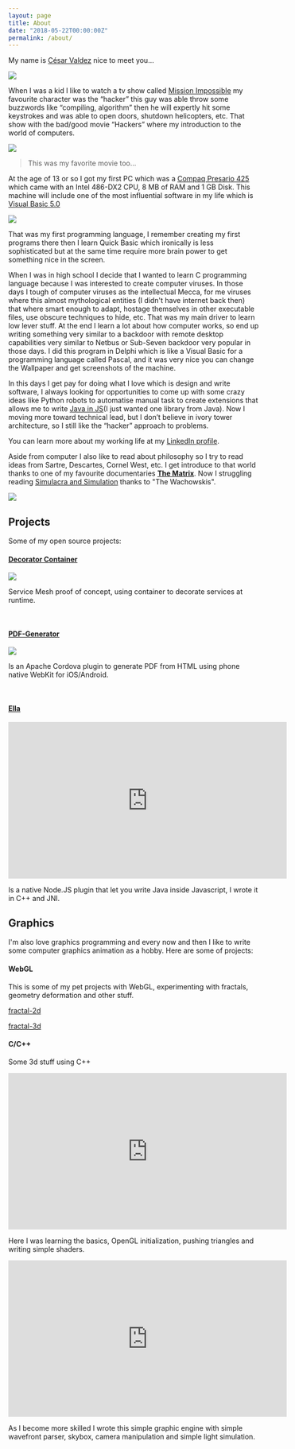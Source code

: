 ```yaml
---
layout: page
title: About
date: "2018-05-22T00:00:00Z"
permalink: /about/
---
```


My name is [César Valdez](https://twitter.com/cvaldezr) nice to meet you…

![](https://avatars1.githubusercontent.com/u/3899337?s=460&v=4)

When I was a kid I like to watch a tv show called [Mission Impossible](https://www.imdb.com/title/tt0060009/?ref_=fn_al_tt_2)  my favourite character was the “hacker” this guy was able throw some buzzwords like “compiling, algorithm” then he will expertly hit some keystrokes and was able to open doors, shutdown helicopters, etc. That show with the bad/good movie “Hackers” where my introduction to the world of computers. 

![](https://media.giphy.com/media/13AN8X7jBIm15m/giphy.gif)

> This was my favorite movie too...

At the age of 13 or so I got my first PC which was a [Compaq Presario 425](http://www.abclinuxu.cz/images/screenshots/5/8/17685-compaq-presario-425-62941.jpg) which came with an Intel 486-DX2 CPU, 8 MB of RAM and 1 GB Disk. This machine will include one of the most influential software in my life which is [Visual Basic 5.0](https://winworldpc.com/product/microsoft-visual-bas/50)

![](https://winworldpc.com/res/img/screenshots/50-8031ec317f85ed77daa21f9791eaa930-Microsoft%20Visual%20Basic%205.0%20-%20About.png)

That was my first programming language, I remember creating my first programs there then I learn Quick Basic which ironically is less sophisticated but at the same time require more brain power to get something nice in the screen. 

When I was in high school I decide that I wanted to learn C programming language because I was interested to create computer viruses. In those days I tough of computer viruses as the intellectual Mecca, for me viruses where this almost mythological entities (I didn't have internet back then) that where smart enough to adapt, hostage themselves in other executable files, use obscure techniques to hide, etc. That was my main driver to learn low lever stuff. At the end I learn a lot about how computer works, so end up writing something very similar to a backdoor with remote desktop capabilities very similar to Netbus or Sub-Seven backdoor very popular in those days. I did this program in Delphi which is like a Visual Basic for a programming language called Pascal, and it was very nice you can change the Wallpaper and get screenshots of the machine. 

In this days I get pay for doing what I love which is design and write software, I always looking for opportunities to come up with some crazy ideas like Python robots to automatise manual task to create extensions that allows me to write [Java in JS](https://github.com/cesarvr/Ella)(I just wanted one library from Java). Now I moving more toward technical lead, but I don’t believe in ivory tower architecture, so I still like the “hacker” approach to problems.   


You can learn more about my working life at my [LinkedIn profile](https://www.linkedin.com/in/cesarvr/).



Aside from computer I also like to read about philosophy so I try to read ideas from Sartre, Descartes, Cornel West, etc. I get introduce to that world thanks to one of my favourite documentaries [**The Matrix**](https://www.imdb.com/title/tt0133093/). Now I struggling reading [Simulacra and Simulation](https://en.wikipedia.org/wiki/Simulacra_and_Simulation) thanks to "The Wachowskis".


![](https://media.giphy.com/media/yl3XErRq8qmmA/giphy.gif)

## Projects

Some of my open source projects:

#### [Decorator Container](https://github.com/cesarvr/ambassador)

![](https://github.com/cesarvr/hugo-blog/blob/master/static/istion-3/dashboard.gif?raw=true)

Service Mesh proof of concept, using container to decorate services at runtime.

<br>

#### [PDF-Generator](https://github.com/cesarvr/pdf-generator)
![](https://raw.githubusercontent.com/cesarvr/pdf-generator/master/img/pdf-generator.gif)

Is an Apache Cordova plugin to generate PDF from HTML using phone native WebKit for iOS/Android.

<br>


#### [Ella](https://github.com/cesarvr/Ella)

<iframe width="560" height="315" src="https://www.youtube.com/embed/obATexBVtw4?start=983" frameborder="0" allow="accelerometer; autoplay; encrypted-media; gyroscope; picture-in-picture" allowfullscreen></iframe>

Is a native Node.JS plugin that let you write Java inside Javascript, I wrote it in C++ and JNI.


## Graphics

I'm also love graphics programming and every now and then I like to write some computer graphics animation as a hobby. Here are some of projects:

#### WebGL

This is some of my pet projects with WebGL, experimenting with fractals, geometry deformation and other stuff.

[fractal-2d](https://github.com/cesarvr/fractal-gl)

[fractal-3d](http://cesarvr.github.io/fractal3d/app.html)

#### C/C++

Some 3d stuff using C++

<iframe width="560" height="315" src="https://www.youtube.com/embed/9U376GMTL6o" frameborder="0" gesture="media" allow="encrypted-media" allowfullscreen></iframe>

Here I was learning the basics, OpenGL initialization, pushing triangles and writing simple shaders.

<div margin="14px"></div>
<iframe width="560" height="315" src="https://www.youtube.com/embed/wkimRB9fWM8" frameborder="0" gesture="media" allow="encrypted-media" allowfullscreen></iframe>

<div margin="4px"></div>

As I become more skilled I wrote this simple graphic engine with simple wavefront parser, skybox, camera manipulation and simple light simulation.    
